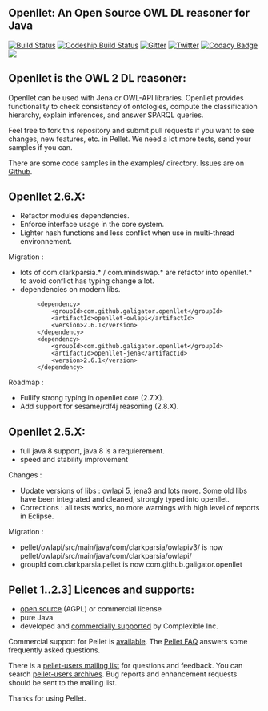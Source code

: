 Openllet: An Open Source OWL DL reasoner for Java
-----------------------------------------------


<!--
[![CircleCI Build Status](https://circleci.com/gh/Galigator/openllet.svg?style=shield)](https://circleci.com/gh/Galigator/openllet) -->
[![Build Status](https://api.travis-ci.org/Galigator/openllet.svg?branch=integration)](https://travis-ci.org/Galigator/openllet) 
[![Codeship Build Status](https://codeship.com/projects/1fe60a20-f84b-0134-33ee-76e4f316aab3/status?branch=integration)](https://app.codeship.com/projects/210924)
[![Gitter](https://badges.gitter.im/Join%20Chat.svg)](https://gitter.im/Galigator/pelletEvolution?utm_source=badge&utm_medium=badge&utm_campaign=pr-badge&utm_content=badge)
[![Twitter](https://img.shields.io/badge/twitter-openllet-blue.svg)](https://twitter.com/openllet)
[![Codacy Badge](https://api.codacy.com/project/badge/Grade/d1acfdbe2c194252a311e223cd94e64e)](https://www.codacy.com/app/sejourne_kevin/openllet?utm_source=github.com&amp;utm_medium=referral&amp;utm_content=Galigator/openllet&amp;utm_campaign=Badge_Grade)
<a href="https://www.versioneye.com/user/projects/5832fff3e7cea00029198b38"><img src="https://www.versioneye.com/user/projects/5832fff3e7cea00029198b38/badge.svg?style=flat"/></a>

<!--
[![codecov](https://codecov.io/gh/Galigator/openllet/branch/integration/graph/badge.svg)](https://codecov.io/gh/Galigator/openllet)
-->

Openllet is the OWL 2 DL reasoner: 
--------------------------------

Openllet can be used with Jena or OWL-API libraries. Openllet provides functionality to check consistency of ontologies, compute the classification hierarchy, 
explain inferences, and answer SPARQL queries.

Feel free to fork this repository and submit pull requests if you want to see changes, new features, etc. in Pellet.
We need a lot more tests, send your samples if you can.

There are some  code samples in the examples/ directory.
Issues are on [Github](http://github.com/galigator/openllet/issues).

Openllet 2.6.X:
-----------

* Refactor modules dependencies.
* Enforce interface usage in the core system.
* Lighter hash functions and less conflict when use in multi-thread environnement.

Migration :
* lots of com.clarkparsia.* / com.mindswap.* are refactor into openllet.* to avoid conflict has typing change a lot.
* dependencies on modern libs.

```
		<dependency>
			<groupId>com.github.galigator.openllet</groupId>
			<artifactId>openllet-owlapi</artifactId>
			<version>2.6.1</version>
		</dependency>
		<dependency>
			<groupId>com.github.galigator.openllet</groupId>
			<artifactId>openllet-jena</artifactId>
			<version>2.6.1</version>
		</dependency>
```

Roadmap :
* Fullify strong typing in openllet core (2.7.X).
* Add support for sesame/rdf4j reasoning (2.8.X).

Openllet 2.5.X:
-----------

* full java 8 support, java 8 is a requierement.
* speed and stability improvement

Changes :
* Update versions of libs : owlapi 5, jena3 and lots more. Some old libs have been integrated and cleaned, strongly typed into openllet.
* Corrections : all tests works, no more warnings with high level of reports in Eclipse.

Migration :
* pellet/owlapi/src/main/java/com/clarkparsia/owlapiv3/ is now  pellet/owlapi/src/main/java/com/clarkparsia/owlapi/
* groupId   com.clarkparsia.pellet   is now   com.github.galigator.openllet


Pellet 1..2.3] Licences and supports: 
-------------------------------------
 
* [open source](https://github.com/complexible/pellet/blob/master/LICENSE.txt) (AGPL) or commercial license
* pure Java
* developed and [commercially supported](http://complexible.com/) by Complexible Inc. 

Commercial support for Pellet is [available](http://complexible.com/). 
The [Pellet FAQ](http://clarkparsia.com/pellet/faq) answers some frequently asked questions.

There is a [pellet-users mailing list](https://groups.google.com/forum/?fromgroups#!forum/pellet-users) for questions and feedback.
You can search [pellet-users archives](http://news.gmane.org/gmane.comp.web.pellet.user).
Bug reports and enhancement requests should be sent to the mailing list. 

Thanks for using Pellet.
